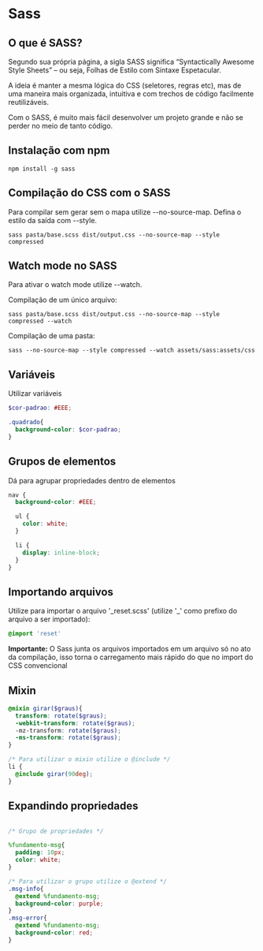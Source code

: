 # Sass

## O que é SASS?

Segundo sua própria página, a sigla SASS significa “Syntactically Awesome Style Sheets” – ou seja, Folhas de Estilo com Sintaxe Espetacular.

A ideia é manter a mesma lógica do CSS (seletores, regras etc), mas de uma maneira mais organizada, intuitiva e com trechos de código facilmente reutilizáveis.

Com o SASS, é muito mais fácil desenvolver um projeto grande e não se perder no meio de tanto código.

## Instalação com npm

```
npm install -g sass
```

## Compilação do CSS com o SASS

Para compilar sem gerar sem o mapa utilize --no-source-map.
Defina o estilo da saída com --style.

```
sass pasta/base.scss dist/output.css --no-source-map --style compressed
```

## Watch mode no SASS

Para ativar o watch mode utilize --watch.

Compilação de um único arquivo:

```
sass pasta/base.scss dist/output.css --no-source-map --style compressed --watch
```

Compilação de uma pasta:

```
sass --no-source-map --style compressed --watch assets/sass:assets/css
```

## Variáveis

Utilizar variáveis

```scss
$cor-padrao: #EEE;

.quadrado{
  background-color: $cor-padrao;
}
```

## Grupos de elementos

Dá para agrupar propriedades dentro de elementos

```scss
nav {
  background-color: #EEE;

  ul {
    color: white;
  }

  li {
    display: inline-block;
  }
}
```

## Importando arquivos

Utilize para importar o arquivo '_reset.scss' (utilize '\_' como prefixo do arquivo a ser importado):

```scss
@import 'reset'
```

__Importante:__ O Sass junta os arquivos importados em um arquivo só no ato da compilação, isso torna
o carregamento mais rápido do que no import do CSS convencional

## Mixin

```scss
@mixin girar($graus){
  transform: rotate($graus);
  -webkit-transform: rotate($graus);
  -mz-transform: rotate($graus);
  -ms-transform: rotate($graus);
}

/* Para utilizar o mixin utilize o @include */
li {
  @include girar(90deg);
}
```

## Expandindo propriedades

```scss

/* Grupo de propriedades */

%fundamento-msg{
  padding: 10px;
  color: white;
}

/* Para utilizar o grupo utilize o @extend */
.msg-info{
  @extend %fundamento-msg;
  background-color: purple;
}
.msg-error{
  @extend %fundamento-msg;
  background-color: red;
}
```
